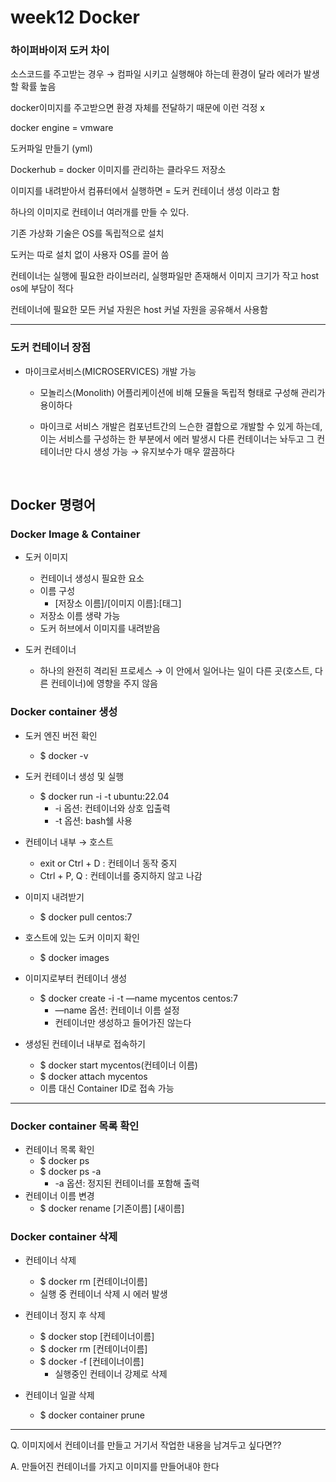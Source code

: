 # week12 Docker

### 하이퍼바이저 도커 차이

소스코드를 주고받는 경우 → 컴파일 시키고 실행해야 하는데 환경이 달라 에러가 발생할 확률 높음

docker이미지를 주고받으면 환경 자체를 전달하기 때문에 이런 걱정 x

docker engine =  vmware

도커파일 만들기 (yml)

Dockerhub = docker 이미지를 관리하는 클라우드 저장소

이미지를 내려받아서 컴퓨터에서 실행하면 = 도커 컨테이너 생성 이라고 함

하나의 이미지로 컨테이너 여러개를 만들 수 있다.

기존 가상화 기술은 OS를 독립적으로 설치 

도커는 따로 설치 없이 사용자 OS를 끌어 씀

컨테이너는 실행에 필요한 라이브러리, 실행파일만 존재해서 이미지 크기가 작고 host os에 부담이 적다

컨테이너에 필요한 모든 커널 자원은 host 커널 자원을 공유해서 사용함

---

### 도커 컨테이너 장점

- 마이크로서비스(MICROSERVICES) 개발 가능

    - 모놀리스(Monolith) 어플리케이션에 비해 모듈을 독립적 형태로 구성해 관리가 용이하다

    - 마이크로 서비스 개발은 컴포넌트간의 느슨한 결합으로 개발할 수 있게 하는데, 
    이는 서비스를 구성하는 한 부분에서 에러 발생시 다른 컨테이너는 놔두고 그 컨테이너만 다시 생성 가능 → 유지보수가 매우 깔끔하다

<br>

## Docker 명령어

### Docker Image & Container

- 도커 이미지

    - 컨테이너 생성시 필요한 요소
    - 이름 구성
        - [저장소 이름]/[이미지 이름]:[태그]
    - 저장소 이름 생략 가능
    - 도커 허브에서 이미지를 내려받음


- 도커 컨테이너

    - 하나의 완전히 격리된 프로세스 → 이 안에서 일어나는 일이 다른 곳(호스트, 다른 컨테이너)에 영향을 주지 않음

### Docker container 생성

- 도커 엔진 버전 확인
    - $ docker -v

- 도커 컨테이너 생성 및 실행
    - $ docker run -i -t ubuntu:22.04
        - -i 옵션: 컨테이너와 상호 입출력
        - -t 옵션: bash쉘 사용

- 컨테이너 내부 → 호스트
    - exit or Ctrl + D : 컨테이너 동작 중지
    - Ctrl + P, Q : 컨테이너를 중지하지 않고 나감

- 이미지 내려받기
    - $ docker pull centos:7

- 호스트에 있는 도커 이미지 확인
    - $ docker images

- 이미지로부터 컨테이너 생성
    - $ docker create -i -t —name mycentos centos:7
        - —name 옵션: 컨테이너 이름 설정
        - 컨테이너만 생성하고 들어가진 않는다

- 생성된 컨테이너 내부로 접속하기
    - $ docker start mycentos(컨테이너 이름)
    - $ docker attach mycentos
    - 이름 대신 Container ID로 접속 가능

--- 

### Docker container 목록 확인

- 컨테이너 목록 확인
    - $ docker ps
    - $ docker ps -a
        - -a 옵션: 정지된 컨테이너를 포함해 출력
- 컨테이너 이름 변경
    - $ docker rename [기존이름] [새이름]

### Docker container 삭제

- 컨테이너 삭제
    - $ docker rm [컨테이너이름]
    - 실행 중 컨테이너 삭제 시 에러 발생

- 컨테이너 정지 후 삭제
    - $ docker stop [컨테이너이름]
    - $ docker rm [컨테이너이름]
    - $ docker -f [컨테이너이름]
        - 실행중인 컨테이너 강제로 삭제

- 컨테이너 일괄 삭제
    - $ docker container prune

--- 

Q. 이미지에서 컨테이너를 만들고 거기서 작업한 내용을 남겨두고 싶다면??

A. 만들어진 컨테이너를 가지고 이미지를 만들어내야 한다